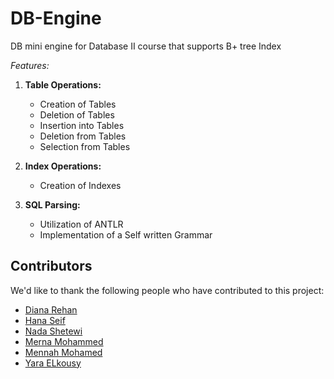 # DB-Engine


DB mini engine for Database II course that supports B+ tree Index

*Features:*
1. **Table Operations:**
   - Creation of Tables
   - Deletion of Tables
   - Insertion into Tables
   - Deletion from Tables
   - Selection from Tables
     
2. **Index Operations:**
   - Creation of Indexes

3. **SQL Parsing:**
   - Utilization of ANTLR
   - Implementation of a Self written Grammar

## Contributors

We'd like to thank the following people who have contributed to this project:

- [Diana Rehan](https://github.com/dianarehan) 
- [Hana Seif](https://github.com/hanaseif19)
- [Nada Shetewi](https://github.com/NadaShetewi)
- [Merna Mohammed](https://github.com/MernaSenger)
- [Mennah Mohamed](https://github.com/mennahmohamed)
- [Yara ELkousy](https://github.com/YaraElkousy)
